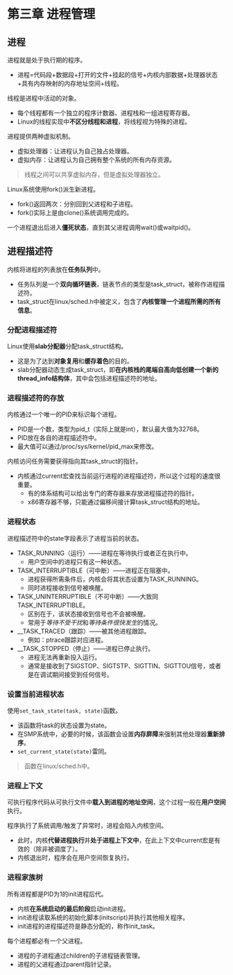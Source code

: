 # 第三章 进程管理

## 进程

进程就是处于执行期的程序。
* 进程=代码段+数据段+打开的文件+挂起的信号+内核内部数据+处理器状态+具有内存映射的内存地址空间+线程。

线程是进程中活动的对象。
* 每个线程都有一个独立的程序计数器、进程栈和一组进程寄存器。
* Linux的线程实现中**不区分线程和进程**，将线程视为特殊的进程。

进程提供两种虚拟机制。
* 虚拟处理器：让进程认为自己独占处理器。
* 虚拟内存：让进程认为自己拥有整个系统的所有内存资源。

> 线程之间可以共享虚拟内存，但是虚拟处理器独立。

Linux系统使用fork()派生新进程。
* fork()返回两次：分别回到父进程和子进程。
* fork()实际上是由clone()系统调用完成的。

一个进程退出后进入**僵死状态**，直到其父进程调用wait()或waitpid()。

## 进程描述符

内核将进程的列表放在**任务队列**中。
* 任务队列是一个**双向循环链表**，链表节点的类型是task_struct，被称作进程描述符。
* task_struct在linux/sched.h中被定义，包含了**内核管理一个进程所需的所有信息**。

### 分配进程描述符

Linux使用**slab分配器**分配task_struct结构。
* 这是为了达到**对象复用**和**缓存着色**的目的。
* slab分配器动态生成task_struct，即**在内核栈的尾端自高向低创建一个新的thread_info结构体**，其中会包括进程描述符的地址。

### 进程描述符的存放

内核通过一个唯一的PID来标识每个进程。
* PID是一个数，类型为pid_t（实际上就是int），默认最大值为32768。
* PID放在各自的进程描述符中。
* 最大值可以通过/proc/sys/kernel/pid_max来修改。

内核访问任务需要获得指向其task_struct的指针。
* 内核通过current宏查找当前运行进程的进程描述符，所以这个过程的速度很重要。
  * 有的体系结构可以给出专门的寄存器来存放进程描述符的指针。
  * x86寄存器不够，只能通过偏移间接计算task_struct结构的地址。

### 进程状态

进程描述符中的state字段表示了进程当前的状态。
* TASK_RUNNING（运行）——进程在等待执行或者正在执行中。
  * 用户空间中的进程只有这一种状态。
* TASK_INTERRUPTIBLE（可中断）——进程正在阻塞中。
  * 进程获得所需条件后，内核会将其状态设置为TASK_RUNNING。
  * 同时进程接收到信号被唤醒。
* TASK_UNINTERRUPTIBLE（不可中断）——大致同TASK_INTERRUPTIBLE。
  * 区别在于，该状态接收到信号也不会被唤醒。
  * 常用于*等待不受干扰*和*等待条件很快发生*的情况。
* __TASK_TRACED（跟踪）——被其他进程跟踪。
  * 例如：ptrace跟踪对应进程。
* __TASK_STOPPED（停止）——进程已停止执行。
  * 进程无法再重新投入运行。
  * 通常是接收到了SIGSTOP、SIGTSTP、SIGTTIN、SIGTTOU信号，或者是在调试期间接受到任何信号。

### 设置当前进程状态

使用`set_task_state(task, state)`函数。
* 该函数将task的状态设置为state。
* 在SMP系统中，必要的时候，该函数会设置**内存屏障**来强制其他处理器**重新排序**。
* `set_current_state(state)`雷同。

> 函数在linux/sched.h中。

### 进程上下文

可执行程序代码从可执行文件中**载入到进程的地址空间**，这个过程一般在**用户空间**执行。

程序执行了系统调用/触发了异常时，进程会陷入内核空间。
* 此时，内核**代替进程执行**并**处于进程上下文中**，在此上下文中current宏是有效的（除非被调度了）。
* 内核退出时，程序会在用户空间恢复执行。

### 进程家族树

所有进程都是PID为1的init进程后代。
* 内核**在系统启动的最后阶段**启动init进程。
* init进程读取系统的初始化脚本(initscript)并执行其他相关程序。
* init进程的进程描述符是静态分配的，称作init_task。

每个进程都必有一个父进程。
* 进程的子进程通过children的子进程链表管理。
* 进程的父进程通过parent指针记录。